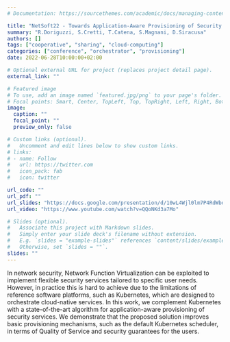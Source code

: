 ```yaml
---
# Documentation: https://sourcethemes.com/academic/docs/managing-content/

title: "NetSoft22 - Towards Application-Aware Provisioning of Security Services with Kubernetes"
summary: "R.Doriguzzi, S.Cretti, T.Catena, S.Magnani, D.Siracusa"
authors: []
tags: ["cooperative", "sharing", "cloud-computing"]
categories: ["conference", "orchestrator", "provisioning"]
date: 2022-06-28T10:00:00+02:00

# Optional external URL for project (replaces project detail page).
external_link: ""

# Featured image
# To use, add an image named `featured.jpg/png` to your page's folder.
# Focal points: Smart, Center, TopLeft, Top, TopRight, Left, Right, BottomLeft, Bottom, BottomRight.
image:
  caption: ""
  focal_point: ""
  preview_only: false

# Custom links (optional).
#   Uncomment and edit lines below to show custom links.
# links:
# - name: Follow
#   url: https://twitter.com
#   icon_pack: fab
#   icon: twitter

url_code: ""
url_pdf: ""
url_slides: "https://docs.google.com/presentation/d/10wL4Wjl0lm7P4RdWbodX70MKdULHjyHvFLoxlFZ15yw/edit?usp=sharing"
url_video: "https://www.youtube.com/watch?v=QQoNKd3a7Mo"

# Slides (optional).
#   Associate this project with Markdown slides.
#   Simply enter your slide deck's filename without extension.
#   E.g. `slides = "example-slides"` references `content/slides/example-slides.md`.
#   Otherwise, set `slides = ""`.
slides: ""
---
```


In network security, Network Function Virtualization can be exploited to implement flexible security services tailored to specific user needs. However, in practice this is hard to achieve due to the limitations of reference software platforms, such as Kubernetes, which are designed to orchestrate cloud-native services. In this work, we complement Kubernetes with a state-of-the-art algorithm for application-aware provisioning of security services. We demonstrate that the proposed solution improves basic provisioning mechanisms, such as the default Kubernetes scheduler, in terms of Quality of Service and security guarantees for the users.
